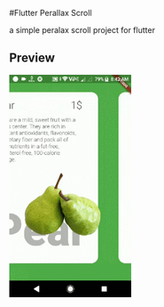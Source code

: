 #Flutter Perallax Scroll

a simple peralax scroll project for flutter

## Preview
<img src="./preview/preview.gif" height="400" alt="Screenshot"/>
